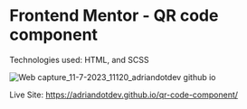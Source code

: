 # Frontend Mentor - QR code component

Technologies used: HTML, and SCSS

![Web capture_11-7-2023_11120_adriandotdev github io](https://github.com/adriandotdev/qr-code-component/assets/63532775/68c0ce21-09a6-48c6-a5f6-328683d9501d)

Live Site: https://adriandotdev.github.io/qr-code-component/
